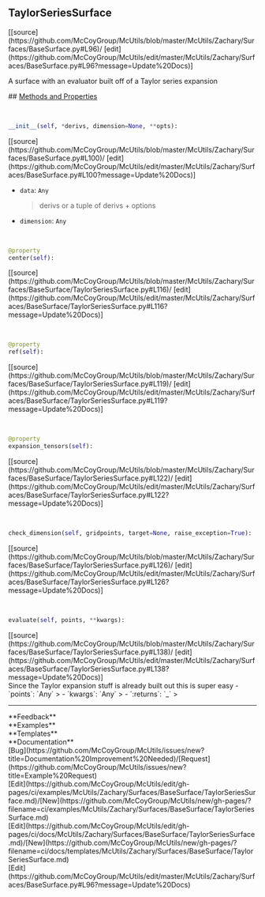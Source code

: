 ## <a id="McUtils.Zachary.Surfaces.BaseSurface.TaylorSeriesSurface">TaylorSeriesSurface</a> 

<div class="docs-source-link" markdown="1">
[[source](https://github.com/McCoyGroup/McUtils/blob/master/McUtils/Zachary/Surfaces/BaseSurface.py#L96)/
[edit](https://github.com/McCoyGroup/McUtils/edit/master/McUtils/Zachary/Surfaces/BaseSurface.py#L96?message=Update%20Docs)]
</div>

A surface with an evaluator built off of a Taylor series expansion







<div class="collapsible-section">
 <div class="collapsible-section collapsible-section-header" markdown="1">
## <a class="collapse-link" data-toggle="collapse" href="#methods" markdown="1"> Methods and Properties</a> <a class="float-right" data-toggle="collapse" href="#methods"><i class="fa fa-chevron-down"></i></a>
 </div>
 <div class="collapsible-section collapsible-section-body collapse show" id="methods" markdown="1">
 
<a id="McUtils.Zachary.Surfaces.BaseSurface.TaylorSeriesSurface.__init__" class="docs-object-method">&nbsp;</a> 
```python
__init__(self, *derivs, dimension=None, **opts): 
```
<div class="docs-source-link" markdown="1">
[[source](https://github.com/McCoyGroup/McUtils/blob/master/McUtils/Zachary/Surfaces/BaseSurface.py#L100)/
[edit](https://github.com/McCoyGroup/McUtils/edit/master/McUtils/Zachary/Surfaces/BaseSurface.py#L100?message=Update%20Docs)]
</div>

  - `data`: `Any`
    > derivs or a tuple of derivs + options
  - `dimension`: `Any`
    >


<a id="McUtils.Zachary.Surfaces.BaseSurface.TaylorSeriesSurface.center" class="docs-object-method">&nbsp;</a> 
```python
@property
center(self): 
```
<div class="docs-source-link" markdown="1">
[[source](https://github.com/McCoyGroup/McUtils/blob/master/McUtils/Zachary/Surfaces/BaseSurface/TaylorSeriesSurface.py#L116)/
[edit](https://github.com/McCoyGroup/McUtils/edit/master/McUtils/Zachary/Surfaces/BaseSurface/TaylorSeriesSurface.py#L116?message=Update%20Docs)]
</div>


<a id="McUtils.Zachary.Surfaces.BaseSurface.TaylorSeriesSurface.ref" class="docs-object-method">&nbsp;</a> 
```python
@property
ref(self): 
```
<div class="docs-source-link" markdown="1">
[[source](https://github.com/McCoyGroup/McUtils/blob/master/McUtils/Zachary/Surfaces/BaseSurface/TaylorSeriesSurface.py#L119)/
[edit](https://github.com/McCoyGroup/McUtils/edit/master/McUtils/Zachary/Surfaces/BaseSurface/TaylorSeriesSurface.py#L119?message=Update%20Docs)]
</div>


<a id="McUtils.Zachary.Surfaces.BaseSurface.TaylorSeriesSurface.expansion_tensors" class="docs-object-method">&nbsp;</a> 
```python
@property
expansion_tensors(self): 
```
<div class="docs-source-link" markdown="1">
[[source](https://github.com/McCoyGroup/McUtils/blob/master/McUtils/Zachary/Surfaces/BaseSurface/TaylorSeriesSurface.py#L122)/
[edit](https://github.com/McCoyGroup/McUtils/edit/master/McUtils/Zachary/Surfaces/BaseSurface/TaylorSeriesSurface.py#L122?message=Update%20Docs)]
</div>


<a id="McUtils.Zachary.Surfaces.BaseSurface.TaylorSeriesSurface.check_dimension" class="docs-object-method">&nbsp;</a> 
```python
check_dimension(self, gridpoints, target=None, raise_exception=True): 
```
<div class="docs-source-link" markdown="1">
[[source](https://github.com/McCoyGroup/McUtils/blob/master/McUtils/Zachary/Surfaces/BaseSurface/TaylorSeriesSurface.py#L126)/
[edit](https://github.com/McCoyGroup/McUtils/edit/master/McUtils/Zachary/Surfaces/BaseSurface/TaylorSeriesSurface.py#L126?message=Update%20Docs)]
</div>


<a id="McUtils.Zachary.Surfaces.BaseSurface.TaylorSeriesSurface.evaluate" class="docs-object-method">&nbsp;</a> 
```python
evaluate(self, points, **kwargs): 
```
<div class="docs-source-link" markdown="1">
[[source](https://github.com/McCoyGroup/McUtils/blob/master/McUtils/Zachary/Surfaces/BaseSurface/TaylorSeriesSurface.py#L138)/
[edit](https://github.com/McCoyGroup/McUtils/edit/master/McUtils/Zachary/Surfaces/BaseSurface/TaylorSeriesSurface.py#L138?message=Update%20Docs)]
</div>
Since the Taylor expansion stuff is already built out this is super easy
  - `points`: `Any`
    > 
  - `kwargs`: `Any`
    > 
  - `:returns`: `_`
    >
 </div>
</div>












---


<div markdown="1" class="text-secondary">
<div class="container">
  <div class="row">
   <div class="col" markdown="1">
**Feedback**   
</div>
   <div class="col" markdown="1">
**Examples**   
</div>
   <div class="col" markdown="1">
**Templates**   
</div>
   <div class="col" markdown="1">
**Documentation**   
</div>
   <div class="col" markdown="1">
   
</div>
   <div class="col" markdown="1">
   
</div>
   <div class="col" markdown="1">
   
</div>
</div>
  <div class="row">
   <div class="col" markdown="1">
[Bug](https://github.com/McCoyGroup/McUtils/issues/new?title=Documentation%20Improvement%20Needed)/[Request](https://github.com/McCoyGroup/McUtils/issues/new?title=Example%20Request)   
</div>
   <div class="col" markdown="1">
[Edit](https://github.com/McCoyGroup/McUtils/edit/gh-pages/ci/examples/McUtils/Zachary/Surfaces/BaseSurface/TaylorSeriesSurface.md)/[New](https://github.com/McCoyGroup/McUtils/new/gh-pages/?filename=ci/examples/McUtils/Zachary/Surfaces/BaseSurface/TaylorSeriesSurface.md)   
</div>
   <div class="col" markdown="1">
[Edit](https://github.com/McCoyGroup/McUtils/edit/gh-pages/ci/docs/McUtils/Zachary/Surfaces/BaseSurface/TaylorSeriesSurface.md)/[New](https://github.com/McCoyGroup/McUtils/new/gh-pages/?filename=ci/docs/templates/McUtils/Zachary/Surfaces/BaseSurface/TaylorSeriesSurface.md)   
</div>
   <div class="col" markdown="1">
[Edit](https://github.com/McCoyGroup/McUtils/edit/master/McUtils/Zachary/Surfaces/BaseSurface.py#L96?message=Update%20Docs)   
</div>
   <div class="col" markdown="1">
   
</div>
   <div class="col" markdown="1">
   
</div>
   <div class="col" markdown="1">
   
</div>
</div>
</div>
</div>